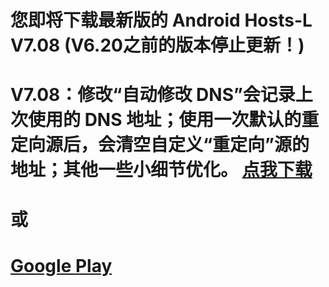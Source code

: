您即将下载最新版的 Android Hosts-L V7.08 (V6.20之前的版本停止更新！)
===============
V7.08：修改“自动修改 DNS”会记录上次使用的 DNS 地址；使用一次默认的重定向源后，会清空自定义“重定向”源的地址；其他一些小细节优化。
[点我下载](https://github.com/lack006/Android-Hosts-L/raw/master/apk/Android_Hosts-L.apk)
===============
或
===============
[Google Play](https://play.google.com/store/apps/details?id=com.lack006.hosts_l)
===============

